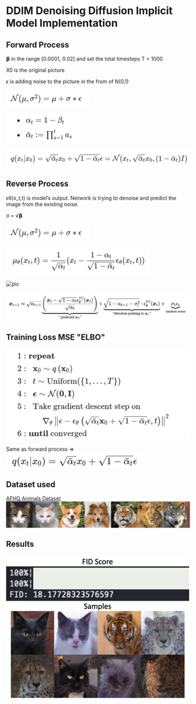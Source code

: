 # DDIM Denoising Diffusion Implicit Model Implementation

## Forward Process
𝝱 in the range [0.0001, 0.02] and set the total timesteps T = 1000

X0 is the original picture

ϵ is adding noise to the picture in the from of N(0,1)

![pic](assets/DDPM-pre-forward.png)

![pic](assets/DDPM-alpha-forward.png)

![pic](assets/DDPM-forward.png)

## Reverse Process
ϵθ​(x_t​,t) is model’s output. Network is trying to denoise and predict the image from the existing noise.

σ = √𝝱

![pic](assets/DDPM-pre-forward.png)

![pic](assets/DDPM-reverse-mean.png)

![pic](assets/assets/DDIM-beta.png)

![pic](assets/task2_ddim.png)


## Training Loss MSE "ELBO"

![pic](assets/DDPM-loss1.png)

Same as forward process => ![pic](assets/DDPM-loss2.png)

## Dataset used
[AFHQ Animals Dataset](https://huggingface.co/datasets/huggan/AFHQ)
![pic](assets/AFHQ-dataset.png)

## Results
![pic](assets/task2_output_example.png)
